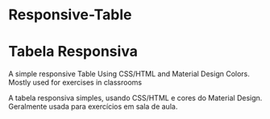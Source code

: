 # Responsive-Table
# Tabela Responsiva

A simple responsive Table Using CSS/HTML and Material Design Colors. Mostly used for exercises in classrooms 

A tabela responsiva simples, usando CSS/HTML e cores do Material Design. Geralmente usada para exercícios em sala de aula. 
